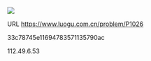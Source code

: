 ![](https://blocksrc.haplat.net/_bot_sbu/sbu-pic.gif)

URL https://www.luogu.com.cn/problem/P1026

33c78745e11694783571135790ac

112.49.6.53

